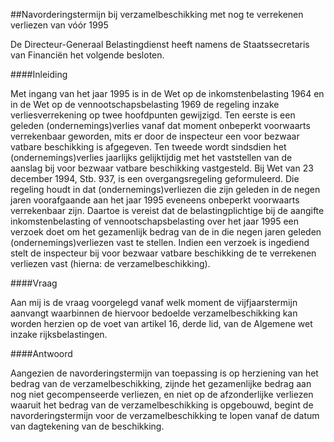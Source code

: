 <meta http-equiv='Content-Type' content='text/html; charset=utf-8' />

##Navorderingstermijn bij verzamelbeschikking met nog te verrekenen verliezen van vóór 1995

De Directeur-Generaal Belastingdienst heeft namens de Staatssecretaris van Financiën het volgende besloten.     

####Inleiding

Met ingang van het jaar 1995 is in de Wet op de inkomstenbelasting 1964 en in de Wet op de vennootschapsbelasting 1969 de regeling inzake verliesverrekening op twee hoofdpunten gewijzigd. Ten eerste is een geleden (ondernemings)verlies vanaf dat moment onbeperkt voorwaarts verrekenbaar geworden, mits er door de inspecteur een voor bezwaar vatbare beschikking is afgegeven. Ten tweede wordt sindsdien het (ondernemings)verlies jaarlijks gelijktijdig met het vaststellen van de aanslag bij voor bezwaar vatbare beschikking vastgesteld. Bij Wet van 23 december 1994, Stb. 937, is een overgangsregeling geformuleerd. Die regeling houdt in dat (ondernemings)verliezen die zijn geleden in de negen jaren voorafgaande aan het jaar 1995 eveneens onbeperkt voorwaarts verrekenbaar zijn. Daartoe is vereist dat de belastingplichtige bij de aangifte inkomstenbelasting of vennootschapsbelasting over het jaar 1995 een verzoek doet om het gezamenlijk bedrag van de in die negen jaren geleden (ondernemings)verliezen vast te stellen. Indien een verzoek is ingediend stelt de inspecteur bij voor bezwaar vatbare beschikking de te verrekenen verliezen vast (hierna: de verzamelbeschikking).    

####Vraag

Aan mij is de vraag voorgelegd vanaf welk moment de vijfjaarstermijn aanvangt waarbinnen de hiervoor bedoelde verzamelbeschikking kan worden herzien op de voet van artikel 16, derde lid, van de Algemene wet inzake rijksbelastingen.    

####Antwoord

Aangezien de navorderingstermijn van toepassing is op herziening van het bedrag van de verzamelbeschikking, zijnde het gezamenlijke bedrag aan nog niet gecompenseerde verliezen, en niet op de afzonderlijke verliezen waaruit het bedrag van de verzamelbeschikking is opgebouwd, begint de navorderingstermijn voor de verzamelbeschikking te lopen vanaf de datum van dagtekening van de beschikking.     
